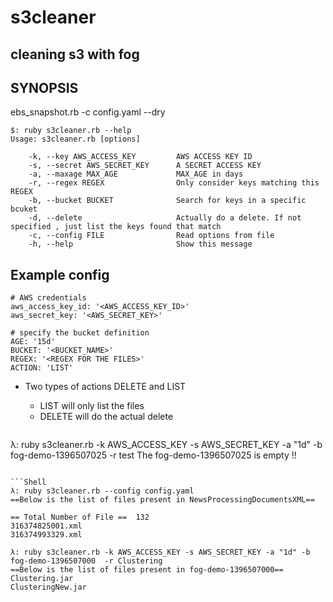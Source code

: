 s3cleaner
=========

## cleaning s3 with fog

## SYNOPSIS
ebs_snapshot.rb -c config.yaml --dry

```
$: ruby s3cleaner.rb --help
Usage: s3cleaner.rb [options]

    -k, --key AWS_ACCESS_KEY         AWS ACCESS KEY ID
    -s, --secret AWS_SECRET_KEY      A SECRET ACCESS KEY
    -a, --maxage MAX_AGE             MAX_AGE in days
    -r, --regex REGEX                Only consider keys matching this REGEX
    -b, --bucket BUCKET              Search for keys in a specific bcuket
    -d, --delete                     Actually do a delete. If not specified , just list the keys found that match
    -c, --config FILE                Read options from file
    -h, --help                       Show this message
```

## Example config

```
# AWS credentials
aws_access_key_id: '<AWS_ACCESS_KEY_ID>'
aws_secret_key: '<AWS_SECRET_KEY>'

# specify the bucket definition
AGE: '15d'
BUCKET: '<BUCKET_NAME>'
REGEX: '<REGEX FOR THE FILES>'
ACTION: 'LIST'

```
- Two types of actions DELETE and LIST
  - LIST will only list the files
  - DELETE will do the actual delete


  ```Shell
λ: ruby s3cleaner.rb -k AWS_ACCESS_KEY  -s AWS_SECRET_KEY -a "1d" -b fog-demo-1396507025 -r test
The fog-demo-1396507025 is empty !!
  ```
  
  ```Shell
λ: ruby s3cleaner.rb --config config.yaml
==Below is the list of files present in NewsProcessingDocumentsXML==

 == Total Number of File ==  132
316374825001.xml
316374993329.xml
  ```
  
  ```Shell
λ: ruby s3cleaner.rb -k AWS_ACCESS_KEY -s AWS_SECRET_KEY -a "1d" -b fog-demo-1396507000  -r Clustering
==Below is the list of files present in fog-demo-1396507000==
Clustering.jar
ClusteringNew.jar
  ```


